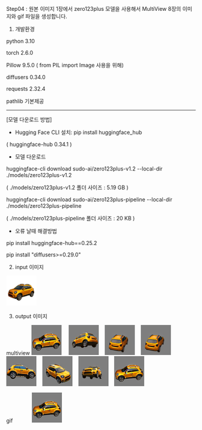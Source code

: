 Step04 : 원본 이미지 1장에서 zero123plus 모델을 사용해서 MultiView 8장의 이미지와 gif 파일을 생성합니다.

1. 개발환경

python 3.10

torch 2.6.0

Pillow 9.5.0 ( from PIL import Image 사용을 위해)

diffusers 0.34.0

requests 2.32.4

pathlib 기본제공

----------------------
[모델 다운로드 방법]

* Hugging Face CLI 설치: pip install huggingface_hub

( huggingface-hub 0.34.1 )

* 모델 다운로드

huggingface-cli download sudo-ai/zero123plus-v1.2 --local-dir ./models/zero123plus-v1.2

( ./models/zero123plus-v1.2 폴더 사이즈 : 5.19 GB )   

huggingface-cli download sudo-ai/zero123plus-pipeline --local-dir ./models/zero123plus-pipeline

( ./models/zero123plus-pipeline 폴더 사이즈 : 20 KB )

* 오류 날때 해결방법

pip install huggingface-hub==0.25.2

pip install "diffusers>=0.29.0"

2. input 이미지

<img src='https://raw.githubusercontent.com/ravendev-team/ravendev-ai/refs/heads/main/Step04/input/output_no_bg.png' weight=80 height=80 />

3. output 이미지

multiview <img src='https://raw.githubusercontent.com/ravendev-team/ravendev-ai/refs/heads/main/Step04/360_views/360_view_001_000deg_from_000deg.png' weight=80 height=80 /> 
&nbsp;&nbsp;&nbsp; <img src='https://raw.githubusercontent.com/ravendev-team/ravendev-ai/refs/heads/main/Step04/360_views/360_view_002_045deg_from_060deg.png' weight=80 height=80 />
&nbsp;&nbsp;&nbsp;<img src='https://raw.githubusercontent.com/ravendev-team/ravendev-ai/refs/heads/main/Step04/360_views/360_view_003_090deg_from_090deg.png' weight=80 height=80 />
&nbsp;&nbsp;&nbsp;<img src='https://raw.githubusercontent.com/ravendev-team/ravendev-ai/refs/heads/main/Step04/360_views/360_view_004_135deg_from_090deg.png' weight=80 height=80 />
&nbsp;&nbsp;&nbsp;<img src='https://raw.githubusercontent.com/ravendev-team/ravendev-ai/refs/heads/main/Step04/360_views/360_view_005_180deg_from_180deg.png' weight=80 height=80 />
&nbsp;&nbsp;&nbsp;<img src='https://raw.githubusercontent.com/ravendev-team/ravendev-ai/refs/heads/main/Step04/360_views/360_view_006_225deg_from_240deg.png' weight=80 height=80 />
&nbsp;&nbsp;&nbsp;<img src='https://raw.githubusercontent.com/ravendev-team/ravendev-ai/refs/heads/main/Step04/360_views/360_view_007_270deg_from_270deg.png' weight=80 height=80 />
&nbsp;&nbsp;&nbsp;<img src='https://raw.githubusercontent.com/ravendev-team/ravendev-ai/refs/heads/main/Step04/360_views/360_view_008_315deg_from_000deg.png' weight=80 height=80 />

gif &nbsp;&nbsp;&nbsp; &nbsp;&nbsp;&nbsp; &nbsp;&nbsp;&nbsp; <img src='https://raw.githubusercontent.com/ravendev-team/ravendev-ai/refs/heads/main/Step04/ultrafast_360.gif' weight=80 height=80 />

